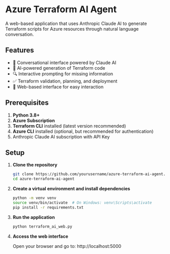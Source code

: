# Azure Terraform AI Agent

A web-based application that uses Anthropic Claude AI to generate Terraform scripts for Azure resources through natural language conversation.

## Features

- 🤖 Conversational interface powered by Claude AI
- 🧠 AI-powered generation of Terraform code
- 🔍 Interactive prompting for missing information
- ✅ Terraform validation, planning, and deployment
- 🚀 Web-based interface for easy interaction

## Prerequisites

1. **Python 3.8+**
2. **Azure Subscription**
3. **Terraform CLI** installed (latest version recommended)
4. **Azure CLI** installed (optional, but recommended for authentication)
5. Anthropic Claude AI subscription with API Key

## Setup

1. **Clone the repository**

   ```bash
   git clone https://github.com/yourusername/azure-terraform-ai-agent.git
   cd azure-terraform-ai-agent
   ```

2. **Create a virtual environment and install dependencies**

   ```bash
   python -m venv venv
   source venv/bin/activate  # On Windows: venv\Scripts\activate
   pip install -r requirements.txt
   ```
   
3. **Run the application**

   ```bash
   python terraform_ai_web.py
   ```

4. **Access the web interface**

   Open your browser and go to: http://localhost:5000
